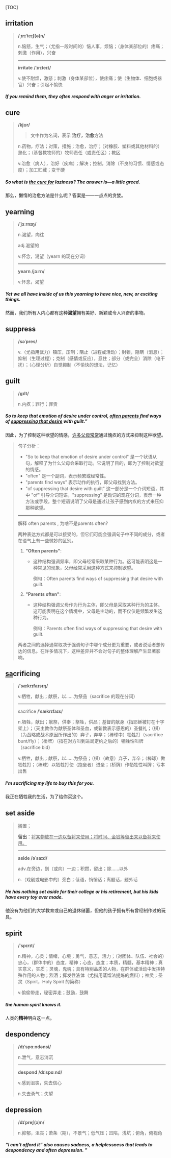 [TOC]

## irritation

> **/ˌɪrɪˈteɪʃ(ə)n/**
>
> n.恼怒，生气；（尤指一段时间的）恼人事，烦恼；（身体某部位的）疼痛；刺激（作用），兴奋
>
> ---
>
> **irritate**	**/ˈɪrɪteɪt/**
>
> v.使不耐烦，激怒；刺激（身体某部位），使疼痛；使（生物体、细胞或器官）兴奋；引起不愉快

##### If you remind them, they often respond with anger or **irritation**.

## cure

> **/kjʊr/**
>
> > 文中作为名词，表示 **治疗，治愈**方法
>
> n.药物，疗法；对策，措施；治愈，治疗；（对橡胶、塑料或其他材料的）熟化；（基督教牧师的）牧师责任（或责任区）；教区
>
> v.治愈（病人），治好（疾病）；解决；控制，消除（不良的习惯、情感或态度）；加工贮藏；变干硬

##### So what is <u>the **cure** for</u> laziness? The answer is—a little greed.

那么，懒惰的治愈方法是什么呢？答案是——一点点的贪婪。

## yearning

> **/ˈjɜːrnɪŋ/**
>
> n.渴望，向往
>
> adj.渴望的
>
> v.怀念，渴望（yearn 的现在分词）
>
> ---
>
> **yearn	/jɜːrn/**
>
> v.怀念，渴望

##### Yet we all have inside of us this **yearning** to have nice, new, or exciting things.

然而，我们所有人内心都有这种**渴望**拥有美好、新颖或令人兴奋的事物。

## suppress

> **/səˈpres/**
>
> v.（尤指用武力）镇压，压制；阻止（进程或活动）；封锁，隐瞒（消息）；抑制（生理过程）；克制（感情或反应），忍住；部分（或完全）消除（电干扰）；（心理分析）自觉抑制（不愉快的想法，记忆）

## guilt

> **/ɡɪlt/**
>
> n.内疚；罪行；罪责

##### So to keep that emotion of desire under control, <u>often parents</u> find ways of <u>**suppressing** that desire</u> with **guilt**.”

因此，为了控制这种欲望的情感，<u>许多父母常常</u>通过愧疚的方式来抑制这种欲望。

> 句子分析：
>
> - "So to keep that emotion of desire under control" 是一个状语从句，解释了为什么父母会采取行动。它说明了目的，即为了控制对欲望的情感。
> - "often" 是一个副词，表示频繁或经常性。
> - "parents find ways" 表示动作的执行，即父母找到方法。
> - "of suppressing that desire with guilt" 这一部分是一个介词短语，其中 "of" 引导介词短语，"suppressing" 是动词的现在分词，表示一种方法或手段。整个短语说明了父母是通过让孩子感到内疚的方式来压抑那种欲望。
>
> ---
>
> 解释 often parents , 为啥不是parents often?
>
> 两种表达方式都是可以接受的，但它们可能会强调句子中不同的成分，或者在语气上有一些微妙的区别。
>
> 1. **"Often parents"**:
>    - 这种结构强调频率，即父母经常采取某种行为。这可能表明这是一种常见的现象，父母经常采用这种方式来抑制欲望。
>
>      例句：Often parents find ways of suppressing that desire with guilt.
>
> 2. **"Parents often"**:
>    - 这种结构强调父母作为行为主体，即父母是采取某种行为的主体。这可能表明在这个情境中，父母是主动的，而不仅仅是频繁发生这种行为。
>
>      例句：Parents often find ways of suppressing that desire with guilt.
>
> 两者之间的选择通常取决于强调句子中哪个成分更为重要，或者说话者想传达的信息。在许多情况下，这种差异并不会对句子的整体理解产生显著影响。

## <u>sa</u>crificing

> **/ˈsækrɪfaɪsɪŋ/**
>
> v.牺牲，献出；献祭，以……为祭品（sacrifice 的现在分词）
>
> ---
>
> sacrifice	**/ˈsækrɪfaɪs/**
>
> n.牺牲，献出；献祭，供奉；祭牲，供品；基督的献身（指耶稣被钉在十字架上）；（天主教作为献祭圣体和圣血，或新教表示感恩的）圣餐礼；（棋）（为战略或战术原因所作出的）弃子，弃卒；（棒球中）牺牲打（sacrifice bunt/fly）；（桥牌）（指在对方叫到进局定约之后的）牺牲性叫牌（sacrifice bid）
>
> v.牺牲，献出；献祭，以……为祭品；（棋）（故意）弃子，弃卒；（棒球）做牺牲打；（棒球）以牺牲打使（跑垒者）进垒；（桥牌）作牺牲性叫牌；亏本出售

##### I’m **sacrificing** my life to buy this for you.

我正在牺牲我的生活，为了给你买这个。

## set aside

> 搁置；
>
> **留出**：<u>将某物放在一边以备将来使用；将时间、金钱等留出来以备将来使用。</u>
>
> ---
>
> **aside	/əˈsaɪd/**
>
> adv.在旁边，到（或向）一边；积攒，留出；除……以外
>
> n.（戏剧或电影中的）旁白；低语，悄悄话；离题话，题外话

##### He has nothing **set aside** for their college or his retirement, but his kids have every toy ever made.

他没有为他们的大学教育或自己的退休储蓄，但他的孩子拥有所有曾经制作过的玩具。

## spirit

> **/ˈspɪrɪt/**
>
> n.精神，心灵；情绪，心境；勇气，意志，活力；（对团体、队伍、社会的）忠心，（群体中的）态度，精神；心态，态度；本质，精髓，基本精神；真实意义，实质；灵魂，鬼魂；具有特别品质的人物，在群体或活动中发挥特殊作用的人物；烈酒；挥发性液体（尤指用蒸馏法提炼的燃料）；神灵；圣灵（Spirit，Holy Spirit 的简称）
>
> v.偷偷带走，秘密弄走；鼓励，鼓舞

##### the human **spirit** knows it.

人类的**精神**明白这一点。

## despondency

> **/dɪˈspɑːndənsi/**
>
> n.泄气，意志消沉
>
> ---
>
> **despond**	**/dɪˈspɑːnd/**
>
> v.感到沮丧，失去信心
>
> n.失去勇气；失望

## depression

> **/dɪˈpreʃ(ə)n/**
>
> n.抑郁，沮丧；萧条（期），不景气；低气压；凹陷，浅坑；俯角，俯视角

##### “I can’t afford it” also causes sadness, a helplessness that leads to **despondency** and often **depression**. ”